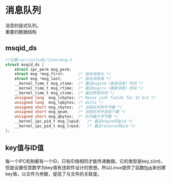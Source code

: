 消息队列
=========
消息的链式队列。  
重要的数据结构
## msqid_ds
```c
//位置/usr/include/linux/msg.h
struct msqid_ds {
	struct ipc_perm msg_perm;
	struct msg *msg_first;		/* 指向消息头 */
	struct msg *msg_last;		/* 指向消息尾 */
	__kernel_time_t msg_stime;	/* 最近msgsnd（发送消息）时间 */
	__kernel_time_t msg_rtime;	/* 最近msgrcv（接收消息）时间 */
	__kernel_time_t msg_ctime;	/* 最近修改时间 */
	unsigned long  msg_lcbytes;	/* Reuse junk fields for 32 bit */
	unsigned long  msg_lqbytes;	/* ditto */
	unsigned short msg_cbytes;	/* 当前队列的字节数 */
	unsigned short msg_qnum;	/* 当前队列中消息个数 */
	unsigned short msg_qbytes;	/* 队列最大字节数 */
	__kernel_ipc_pid_t msg_lspid;	/* 最近msgsnd的pid */
	__kernel_ipc_pid_t msg_lrpid;	/* 最近receive的pid */
};
```
## key值与ID值
每一个IPC机制都有一个ID，只有ID值相同才能传递数据。它的类型是key_t(*int*)，但是设置任意数字为key值有违软件设计的思想。所以Linux提供了函数[ftok](ftok)来创建key值，以文件为参数，提高了与文件的关联度。